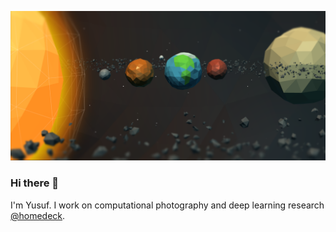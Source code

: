 [![banner](https://github.com/olokobayusuf/olokobayusuf/raw/master/banner.png)](https://open.nasa.gov/innovation-space/stellar-visage/)
### Hi there 👋

I'm Yusuf. I work on computational photography and deep learning research [@homedeck](https://github.com/homedeck).
